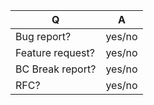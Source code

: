| Q                      | A
| ---------------------- | -----
| Bug report?            | yes/no
| Feature request?       | yes/no
| BC Break report?       | yes/no
| RFC?                   | yes/no

<!--
- Please replace this comment by the description of your issue.
-->